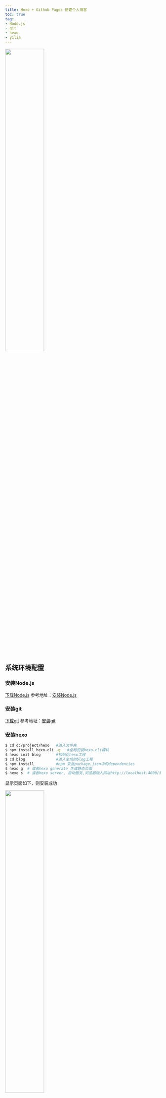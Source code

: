 ```yaml
---
title: Hexo + Github Pages 搭建个人博客
toc: true
tag:
- Node.js
- git
- hexo
- yilia
---
```

<img src="/assets/blogImg/hexo-blog.jpg" width="50%" > 


<!--more-->

## 系统环境配置

### 安装Node.js

<a href="https://nodejs.org/zh-cn/download/" target="_blank" rel="external">下载Node.js</a>
参考地址：<a href="http://www.w3cschool.cc/nodejs/nodejs-install-setup.html" target="_blank" rel="external">安装Node.js</a>

### 安装git

[下载git](https://git-scm.com/downloads)
参考地址：[安装git](https://git-scm.com/book/zh/v1/%E8%B5%B7%E6%AD%A5-%E5%AE%89%E8%A3%85-Git)

### 安装hexo

``` bash
$ cd d:/project/hexo   #进入文件夹
$ npm install hexo-cli -g   #全局安装hexo-cli模块
$ hexo init blog       #初始化hexo工程
$ cd blog              #进入生成的blog工程
$ npm install          #npm 安装package.json中的dependencies
$ hexo g  # 或者hexo generate 生成静态页面
$ hexo s  # 或者hexo server, 启动服务,浏览器输入网址http://localhost:4000/即可查看　
```

显示页面如下，则安装成功

<img src="/assets/blogImg/hexo-blog-1.png" width="50%" > 

注意：如果输入网址后没有响应,则可能4000端口占用,可使用以下命令切换端口
``` bash
$ hexo server -p 4001 #-p p指port,4001是新的端口
```

##  编写博客

新建博客

``` bash
#不要关闭服务控制台,新开控制台
$ cd d:/project/hexo/blog  #进入blog工程
$ hexo new "postName" #新建文章,"postName"是文章标题,可任意修改
#新建成功会在source\_posts新生成postName.md文件
```

打开postName.md文件，即可使用[Markdown](https://markdown-zh.readthedocs.io/en/latest/overview/)语法写博客啦！
刷新页面可查看文章哦！

## 部署
``` bash
$ 
```
